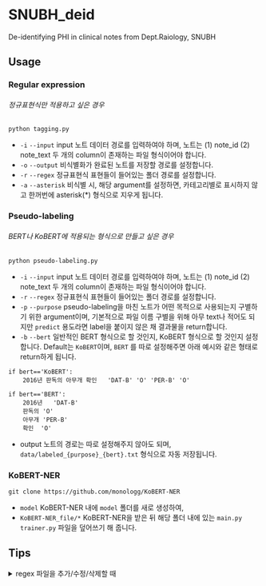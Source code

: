 # SNUBH_deid
De-identifying PHI in clinical notes from Dept.Raiology, SNUBH

## Usage

### Regular expression
###### 정규표현식만 적용하고 싶은 경우

    python tagging.py
- `-i` `--input` input 노트 데이터 경로를 입력하여야 하며, 노트는 (1) note_id (2) note_text 두 개의 column이 존재하는 파일 형식이어야 합니다.
- `-o` `--output` 비식별화가 완료된 노트를 저장할 경로를 설정합니다.
- `-r` `--regex` 정규표현식 표현들이 들어있는 폴더 경로를 설정합니다.
- `-a` `--asterisk` 비식별 시, 해당 argument를 설정하면, 카테고리별로 표시하지 않고 한꺼번에 asterisk(*) 형식으로 지우게 됩니다. 
### Pseudo-labeling
###### BERT나 KoBERT에 적용되는 형식으로 만들고 싶은 경우

    python pseudo-labeling.py
- `-i` `--input` input 노트 데이터 경로를 입력하여야 하며, 노트는 (1) note_id (2) note_text 두 개의 column이 존재하는 파일 형식이어야 합니다.
- `-r` `--regex` 정규표현식 표현들이 들어있는 폴더 경로를 설정합니다.
- `-p` `--purpose` pseudo-labeling을 마친 노트가 어떤 목적으로 사용되는지 구별하기 위한 argument이며, 기본적으로 파일 이름 구별을 위해 아무 text나 적어도 되지만 `predict` 용도라면 label을 붙이지 않은 채 결과물을 return합니다.
- `-b` `--bert` 일반적인 BERT 형식으로 할 것인지, KoBERT 형식으로 할 것인지 설정합니다. Default는 `KoBERT`이며, `BERT` 를 따로 설정해주면 아래 예시와 같은 형태로 return하게 됩니다.
```buildoutcfg
if bert=='KoBERT':
    2016년 판독의 아무개 확인   'DAT-B' 'O' 'PER-B' 'O'

if bert=='BERT':
    2016년   'DAT-B'
    판독의 'O'
    아무개 'PER-B'
    확인  'O'
```
- output 노트의 경로는 따로 설정해주지 않아도 되며, `data/labeled_{purpose}_{bert}.txt` 형식으로 자동 저장됩니다.

### KoBERT-NER
    git clone https://github.com/monologg/KoBERT-NER 
- `model` KoBERT-NER 내에 `model` 폴더를 새로 생성하여, 
- `KoBERT-NER_file/*` KoBERT-NER을 받은 뒤 해당 폴더 내에 있는 `main.py` `trainer.py` 파일을 덮어쓰기 해 줍니다.


## Tips
<details>
<summary>regex 파일을 추가/수정/삭제할 때</summary>
<div markdown="1">       

### 일반적인 정규표현식을 추가하는 경우
1.  기본적으로 regex/{Category} 항목으로 구성되어 있으며, {Category}를 기준으로 tagging 및 pseudo-labeling을 진행하므로 {Category} 내에 추가작업을 진행해야 합니다.
2. 알맞은 디렉토리에 적절한 정규표현식 txt 파일 추가 `regex/{Category}/__.txt`
3. `regex/transform_regex.txt`을 실행하여  `regex/{Category}/___transformed.txt` 파일이 추가될 수 있게 합니다.
4. class Pattern() / class Formula()를 수정해주어야 합니다.
    - {Category}를 완전히 추가한 경우, main() 함수에 반영되어야 합니다.
    
### Vocabulary를 추가하는 경우
- Vocabulary란 `regex/transform_regex` 내의 `month_name`이나 `hos_kor`처럼 설정해주는 형식을 말합니다. 
1. 새로운 변수를 추가하여 설정해준 후, `regex = regex.replace('"""+month_name+r"""', month_name)...` 열에 추가해 적용합니다.
2. `regex/{Category}/__.txt` 파일 내부에는 설정한 변수를 넣어주고, `regex/transform_regex.txt`을 실행합니다.
    - 참고 txt 파일 : `regex/hospitals/hospital_abb_kor.txt`과 그 transformed 파일.
3. class Pattern() / class Formula()를 수정해주어야 합니다.
    - {Category}를 완전히 추가한 경우, main() 함수에 반영되어야 합니다.
    
###파일을 수정하는 경우
- 파일의 이름만 바꾸지 않으면 정상적으로 작동합니다.
- 파일의 이름을 수정하는 경우,
  - class Pattern() / class Formula()를 수정해주어야 합니다.
    
### 파일을 삭제하는 경우
- `__transformed.txt` 파일이 없으면 인식되지 않습니다.
- main() / class Pattern() / class Formula()를 수정해주어야 합니다.



</div>
</details>

